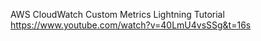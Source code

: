 
AWS CloudWatch Custom Metrics Lightning Tutorial
https://www.youtube.com/watch?v=40LmU4vsSSg&t=16s
